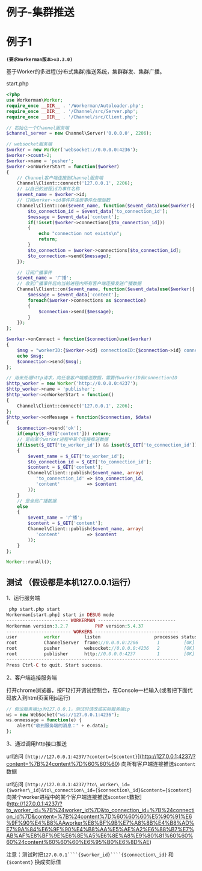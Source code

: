 # 例子-集群推送

# 例子1

**`(要求Workerman版本>=3.3.0)`**

基于Worker的多进程(分布式集群)推送系统，集群群发、集群广播。

start.php


```php 
<?php
use Workerman\Worker;
require_once __DIR__ . '/Workerman/Autoloader.php';
require_once __DIR__ . '/Channel/src/Server.php';
require_once __DIR__ . '/Channel/src/Client.php';

// 初始化一个Channel服务端
$channel_server = new Channel\Server('0.0.0.0', 2206);

// websocket服务端
$worker = new Worker('websocket://0.0.0.0:4236');
$worker->count=2;
$worker->name = 'pusher';
$worker->onWorkerStart = function($worker)
{
    // Channel客户端连接到Channel服务端
    Channel\Client::connect('127.0.0.1', 2206);
    // 以自己的进程id为事件名称
    $event_name = $worker->id;
    // 订阅worker->id事件并注册事件处理函数
    Channel\Client::on($event_name, function($event_data)use($worker){
        $to_connection_id = $event_data['to_connection_id'];
        $message = $event_data['content'];
        if(!isset($worker->connections[$to_connection_id]))
        {
            echo "connection not exists\n";
            return;
        }
        $to_connection = $worker->connections[$to_connection_id];
        $to_connection->send($message);
    });

    // 订阅广播事件
    $event_name = '广播';
    // 收到广播事件后向当前进程内所有客户端连接发送广播数据
    Channel\Client::on($event_name, function($event_data)use($worker){
        $message = $event_data['content'];
        foreach($worker->connections as $connection)
        {
            $connection->send($message);
        }
    });
};

$worker->onConnect = function($connection)use($worker)
{
    $msg = "workerID:{$worker->id} connectionID:{$connection->id} connected\n";
    echo $msg;
    $connection->send($msg);
};

// 用来处理http请求，向任意客户端推送数据，需要传workerID和connectionID
$http_worker = new Worker('http://0.0.0.0:4237');
$http_worker->name = 'publisher';
$http_worker->onWorkerStart = function()
{
    Channel\Client::connect('127.0.0.1', 2206);
};
$http_worker->onMessage = function($connection, $data)
{
    $connection->send('ok');
    if(empty($_GET['content'])) return;
    // 是向某个worker进程中某个连接推送数据
    if(isset($_GET['to_worker_id']) && isset($_GET['to_connection_id']))
    {
        $event_name = $_GET['to_worker_id'];
        $to_connection_id = $_GET['to_connection_id'];
        $content = $_GET['content'];
        Channel\Client::publish($event_name, array(
           'to_connection_id' => $to_connection_id,
           'content'          => $content
        ));
    }
    // 是全局广播数据
    else
    {
        $event_name = '广播';
        $content = $_GET['content'];
        Channel\Client::publish($event_name, array(
           'content'          => $content
        ));
    }
};

Worker::runAll();

```
## 测试 （假设都是本机127.0.0.1运行）

1、运行服务端


```php 
 php start.php start
Workerman[start.php] start in DEBUG mode
----------------------- WORKERMAN -----------------------------
Workerman version:3.2.7          PHP version:5.4.37
------------------------ WORKERS -------------------------------
user          worker         listen                    processes status
root          ChannelServer  frame://0.0.0.0:2206       1         [OK]
root          pusher         websocket://0.0.0.0:4236   2         [OK]
root          publisher      http://0.0.0.0:4237        1         [OK]
----------------------------------------------------------------
Press Ctrl-C to quit. Start success.

```
2、客户端连接服务端

打开chrome浏览器，按F12打开调试控制台，在Console一栏输入(或者把下面代码放入到html页面用js运行)


```php 
// 假设服务端ip为127.0.0.1，测试时请改成实际服务端ip
ws = new WebSocket("ws://127.0.0.1:4236");
ws.onmessage = function(e) {
    alert("收到服务端的消息：" + e.data);
};

```
3、通过调用http接口推送

url访问 ```[http://127.0.0.1:4237/?content={$content}```](http://127.0.0.1:4237/?content=%7B%24content%7D%60%60%60) 向所有客户端连接推送```$content```数据

url访问 ```[http://127.0.0.1:4237/?to\_worker\_id={$worker\_id}&to\_connection\_id={$connection\_id}&content={$content}```向某个worker进程中的某个客户端连接推送```$content```数据](http://127.0.0.1:4237/?to_worker_id=%7B%24worker_id%7D&to_connection_id=%7B%24connection_id%7D&content=%7B%24content%7D%60%60%60%E5%90%91%E6%9F%90%E4%B8%AAworker%E8%BF%9B%E7%A8%8B%E4%B8%AD%E7%9A%84%E6%9F%90%E4%B8%AA%E5%AE%A2%E6%88%B7%E7%AB%AF%E8%BF%9E%E6%8E%A5%E6%8E%A8%E9%80%81%60%60%60%24content%60%60%60%E6%95%B0%E6%8D%AE)

注意：测试时把```127.0.0.1````{$worker_id}````{$connection\_id}``` 和```{$content}``` 换成实际值
